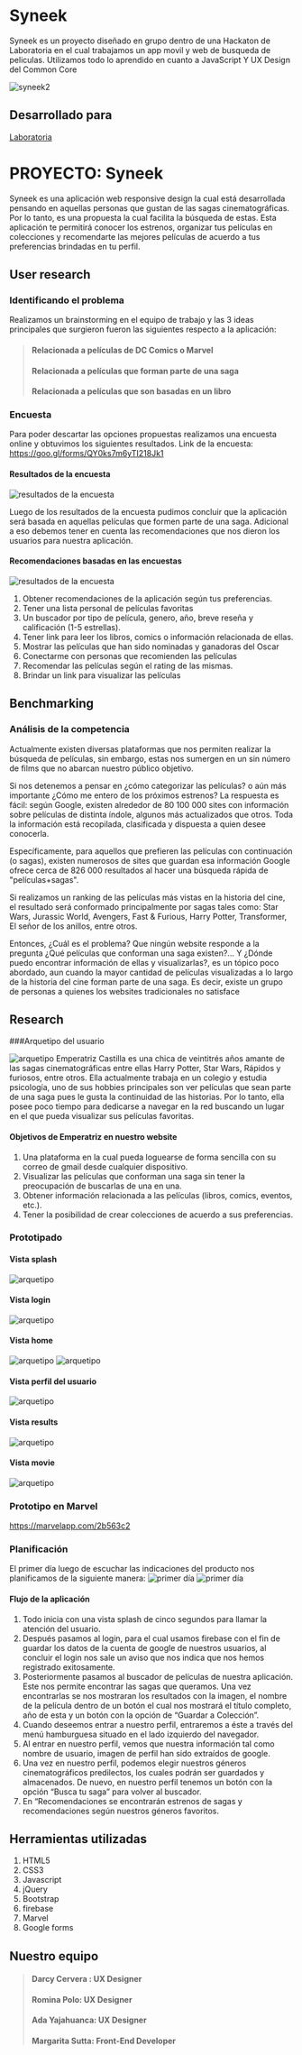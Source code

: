 # Syneek

Syneek es un proyecto diseñado en grupo dentro de una Hackaton de Laboratoria en el cual trabajamos un app movil y web de busqueda de peliculas. Utilizamos todo lo aprendido en cuanto a JavaScript Y UX Design del Common Core

![syneek2](https://user-images.githubusercontent.com/32309909/36395013-e66b6c04-1584-11e8-8a6d-001e153faf4c.jpg)


## Desarrollado para 
[Laboratoria](http://laboratoria.la)





# PROYECTO: Syneek

Syneek es una aplicación web responsive design la cual está desarrollada pensando en aquellas personas que gustan de las sagas cinematográficas. Por lo tanto, es una propuesta la cual facilita la búsqueda de estas. Esta aplicación te permitirá conocer los estrenos, organizar tus películas en colecciones y recomendarte las mejores películas de acuerdo a tus preferencias brindadas en tu perfil.

## User research

### Identificando el problema

Realizamos un brainstorming en el equipo de trabajo y las 3 ideas principales  que surgieron fueron las siguientes respecto a la aplicación:
>#### Relacionada a películas de DC Comics o Marvel
>#### Relacionada a películas que forman parte de una saga
>#### Relacionada a películas que son basadas en un libro

### Encuesta

Para poder descartar las opciones propuestas realizamos una encuesta online y obtuvimos los siguientes resultados.
Link de la encuesta: https://goo.gl/forms/QY0ks7m6yTI218Jk1

#### Resultados de la encuesta

![resultados de la encuesta](assets/images/resultados-encuesta.jpg)


Luego de los resultados de la encuesta pudimos concluir que la aplicación será basada en aquellas películas que formen parte de una saga.
Adicional a eso debemos tener en cuenta las recomendaciones que nos dieron los usuarios para nuestra aplicación.

#### Recomendaciones basadas en las encuestas

![resultados de la encuesta](assets/images/recomendaciones.jpg)

1. Obtener recomendaciones de la aplicación según tus preferencias.
2. Tener una lista personal de películas favoritas
3. Un buscador por tipo de película, genero, año, breve reseña y calificación (1-5 estrellas).
4. Tener link para leer los libros, comics o información relacionada de ellas.
5. Mostrar las películas que han sido nominadas y ganadoras del Oscar
6. Conectarme con personas que recomienden las películas 
7. Recomendar las películas según el rating de las mismas.
8. Brindar un link para visualizar las películas


## Benchmarking 

### Análisis de la competencia

Actualmente existen diversas plataformas que nos permiten realizar la búsqueda de películas, sin embargo, estas nos sumergen en un sin número de films que no abarcan nuestro público objetivo.

Si nos detenemos a pensar en ¿cómo categorizar las películas? o aún más importante ¿Cómo me entero de los próximos estrenos? La respuesta es fácil: según Google, existen alrededor de 80 100 000 sites con información sobre películas de distinta índole, algunos más actualizados que otros. Toda la información está recopilada, clasificada y dispuesta a quien desee conocerla.

Específicamente, para aquellos que prefieren las películas con continuación (o sagas), existen numerosos de sites que guardan esa información Google ofrece cerca de 826 000 resultados al hacer una búsqueda rápida de "películas+sagas".

Si realizamos un ranking de las películas más vistas en la historia del cine, el resultado será conformado principalmente por sagas tales como: Star Wars, Jurassic World, Avengers, Fast & Furious, Harry Potter, Transformer, El señor de los anillos, entre otros.

Entonces, ¿Cuál es el problema? Que ningún website responde a la pregunta ¿Qué películas que conforman una saga existen?... Y ¿Dónde puedo encontrar información de ellas y visualizarlas?, es un tópico poco abordado, aun cuando la mayor cantidad de películas visualizadas a lo largo de la historia del cine forman parte de una saga. Es decir, existe un grupo de personas a quienes los websites tradicionales no satisface


## Research 

###Arquetipo del usuario

![arquetipo](assets/images/arquetipo.jpg)
Emperatriz Castilla es una chica de veintitrés años amante de las sagas cinematográficas entre ellas Harry Potter, Star Wars, Rápidos y furiosos, entre otros.
Ella actualmente trabaja en un colegio y estudia psicología, uno de sus hobbies principales son ver películas que sean parte de una saga pues le gusta la continuidad de las historias.
Por lo tanto, ella posee poco tiempo para dedicarse a navegar en la red buscando un lugar en el que pueda visualizar sus películas favoritas.

#### Objetivos de Emperatriz en nuestro website
1. Una plataforma en la cual pueda loguearse de forma sencilla con su correo de gmail desde cualquier dispositivo.  
2. Visualizar las películas que conforman una saga sin tener la preocupación de buscarlas de una en una.
3. Obtener información relacionada a las películas (libros, comics, eventos, etc.).
4. Tener la posibilidad de crear colecciones de acuerdo a sus preferencias.


### Prototipado

#### Vista splash

![arquetipo](assets/images/splash.jpg)
#### Vista login
![arquetipo](assets/images/login.jpg)

#### Vista home 
![arquetipo](assets/images/menu-burger.jpg)
![arquetipo](assets/images/main.jpg)


#### Vista perfil del usuario
![arquetipo](assets/images/profile-user.jpg)



#### Vista results
![arquetipo](assets/images/results.jpg)

#### Vista movie
![arquetipo](assets/images/movie.jpg)
### Prototipo en Marvel
https://marvelapp.com/2b563c2
### Planificación 
El primer día luego de escuchar las indicaciones del producto nos planificamos de la siguiente manera:
![primer día](assets/images/primerdia.jpg)
![primer día](assets/images/plan-semanal.jpg)

#### Flujo de la aplicación 
1.	Todo inicia con una vista splash de cinco segundos para llamar la atención del usuario.
2.	Después pasamos al login, para el cual usamos firebase con el fin de guardar los datos de la cuenta de google de nuestros usuarios, al concluir el login nos sale un aviso que nos indica que nos hemos registrado exitosamente.
3.	Posteriormente pasamos al buscador de películas de nuestra aplicación. Este nos permite encontrar las sagas que queramos. Una vez encontrarlas se nos mostraran los resultados con la imagen, el nombre de la película dentro de un botón el cual nos mostrará el título completo, año de esta y un botón con la opción de “Guardar a Colección”.
4.	Cuando deseemos entrar a nuestro perfil, entraremos a éste a través del menú hamburguesa situado en el lado izquierdo del navegador.
5.	Al entrar en nuestro perfil, vemos que nuestra información tal como nombre de usuario, imagen de perfil han sido extraídos de google.
6.	Una vez en nuestro perfil, podemos elegir nuestros géneros cinematográficos predilectos, los cuales podrán ser guardados y almacenados. De nuevo, en nuestro perfil tenemos un botón con la opción “Busca tu saga” para volver al buscador.
7.	En “Recomendaciones se encontrarán estrenos de sagas y recomendaciones según nuestros géneros favoritos.




## Herramientas utilizadas

1. HTML5
2. CSS3
3. Javascript
4. jQuery
5. Bootstrap
6. firebase
7. Marvel
8. Google forms
## Nuestro equipo 

>#### Darcy Cervera : UX Designer
>#### Romina Polo: UX Designer
>#### Ada Yajahuanca: UX Designer
>#### Margarita Sutta: Front-End Developer

